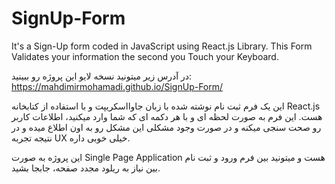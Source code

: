 # SignUp-Form
It's a Sign-Up form coded in JavaScript using React.js Library. This Form Validates your information the second you Touch your Keyboard. 

در آدرس زیر میتونید نسخه لایو این پروژه رو ببینید:
https://mahdimirmohamadi.github.io/SignUp-Form/

این یک فرم ثبت نام نوشته شده با زبان جاوااسکریپت و با استفاده از کتابخانه React.js هست. این فرم به صورت لحظه ای و با هر دکمه ای که شما وارد میکنید،
اطلاعات کاربر رو صحت سنجی میکنه و در صورت وجود مشکلی این مشکل رو به اون اطلاع میده و در نتیجه تجربه UX خیلی خوبی داره.

این پروژه به صورت Single Page Application هست و میتونید بین فرم ورود و ثبت نام بین نیاز به ریلود مجدد صفحه، جابجا بشید.
